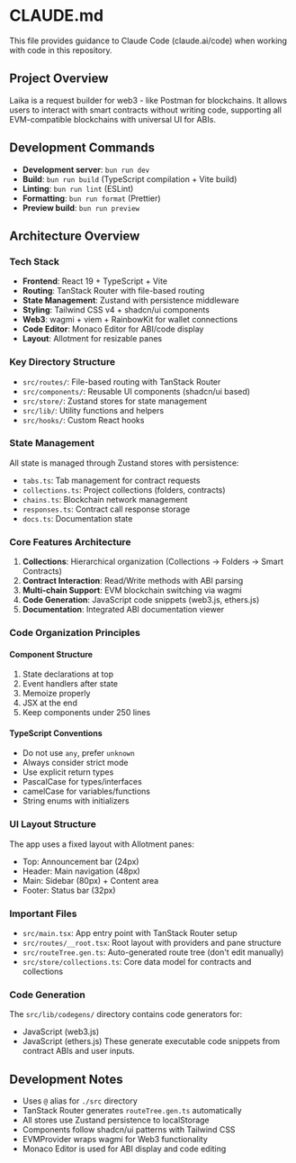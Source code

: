 # CLAUDE.md

This file provides guidance to Claude Code (claude.ai/code) when working with code in this repository.

## Project Overview

Laika is a request builder for web3 - like Postman for blockchains. It allows users to interact with smart contracts without writing code, supporting all EVM-compatible blockchains with universal UI for ABIs.

## Development Commands

- **Development server**: `bun run dev`
- **Build**: `bun run build` (TypeScript compilation + Vite build)
- **Linting**: `bun run lint` (ESLint)
- **Formatting**: `bun run format` (Prettier)
- **Preview build**: `bun run preview`

## Architecture Overview

### Tech Stack

- **Frontend**: React 19 + TypeScript + Vite
- **Routing**: TanStack Router with file-based routing
- **State Management**: Zustand with persistence middleware
- **Styling**: Tailwind CSS v4 + shadcn/ui components
- **Web3**: wagmi + viem + RainbowKit for wallet connections
- **Code Editor**: Monaco Editor for ABI/code display
- **Layout**: Allotment for resizable panes

### Key Directory Structure

- `src/routes/`: File-based routing with TanStack Router
- `src/components/`: Reusable UI components (shadcn/ui based)
- `src/store/`: Zustand stores for state management
- `src/lib/`: Utility functions and helpers
- `src/hooks/`: Custom React hooks

### State Management

All state is managed through Zustand stores with persistence:

- `tabs.ts`: Tab management for contract requests
- `collections.ts`: Project collections (folders, contracts)
- `chains.ts`: Blockchain network management
- `responses.ts`: Contract call response storage
- `docs.ts`: Documentation state

### Core Features Architecture

1. **Collections**: Hierarchical organization (Collections → Folders → Smart Contracts)
2. **Contract Interaction**: Read/Write methods with ABI parsing
3. **Multi-chain Support**: EVM blockchain switching via wagmi
4. **Code Generation**: JavaScript code snippets (web3.js, ethers.js)
5. **Documentation**: Integrated ABI documentation viewer

### Code Organization Principles

#### Component Structure

1. State declarations at top
2. Event handlers after state
3. Memoize properly
4. JSX at the end
5. Keep components under 250 lines

#### TypeScript Conventions

- Do not use `any`, prefer `unknown`
- Always consider strict mode
- Use explicit return types
- PascalCase for types/interfaces
- camelCase for variables/functions
- String enums with initializers

### UI Layout Structure

The app uses a fixed layout with Allotment panes:

- Top: Announcement bar (24px)
- Header: Main navigation (48px)
- Main: Sidebar (80px) + Content area
- Footer: Status bar (32px)

### Important Files

- `src/main.tsx`: App entry point with TanStack Router setup
- `src/routes/__root.tsx`: Root layout with providers and pane structure
- `src/routeTree.gen.ts`: Auto-generated route tree (don't edit manually)
- `src/store/collections.ts`: Core data model for contracts and collections

### Code Generation

The `src/lib/codegens/` directory contains code generators for:

- JavaScript (web3.js)
- JavaScript (ethers.js)
  These generate executable code snippets from contract ABIs and user inputs.

## Development Notes

- Uses `@` alias for `./src` directory
- TanStack Router generates `routeTree.gen.ts` automatically
- All stores use Zustand persistence to localStorage
- Components follow shadcn/ui patterns with Tailwind CSS
- EVMProvider wraps wagmi for Web3 functionality
- Monaco Editor is used for ABI display and code editing
